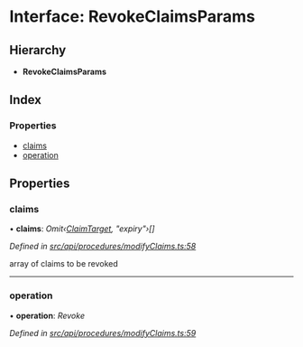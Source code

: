 # Interface: RevokeClaimsParams

## Hierarchy

* **RevokeClaimsParams**

## Index

### Properties

* [claims](revokeclaimsparams.md#claims)
* [operation](revokeclaimsparams.md#operation)

## Properties

###  claims

• **claims**: *Omit‹[ClaimTarget](claimtarget.md), "expiry"›[]*

*Defined in [src/api/procedures/modifyClaims.ts:58](https://github.com/PolymathNetwork/polymesh-sdk/blob/cfab557b/src/api/procedures/modifyClaims.ts#L58)*

array of claims to be revoked

___

###  operation

• **operation**: *Revoke*

*Defined in [src/api/procedures/modifyClaims.ts:59](https://github.com/PolymathNetwork/polymesh-sdk/blob/cfab557b/src/api/procedures/modifyClaims.ts#L59)*
